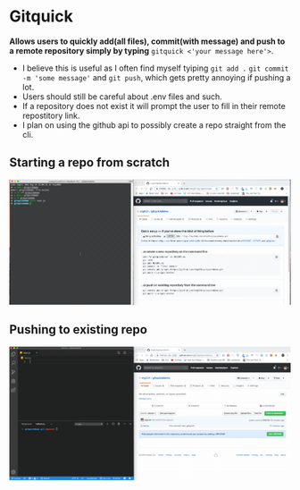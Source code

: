 # Gitquick

**Allows users to quickly add(all files), commit(with message) and push to a remote repository simply by typing** `gitquick <'your message here'>`.

- I believe this is useful as I often find myself tyiping `git add .` `git commit -m 'some message'` and `git push`, which gets pretty annoying if pushing a lot.
- Users should still be careful about .env files and such.
- If a repository does not exist it will prompt the user to fill in their remote repostitory link.
- I plan on using the github api to possibly create a repo straight from the cli.

## Starting a repo from scratch

![](./assets/startRepo.gif)

## Pushing to existing repo

![](./assets/existingRepo.gif)
